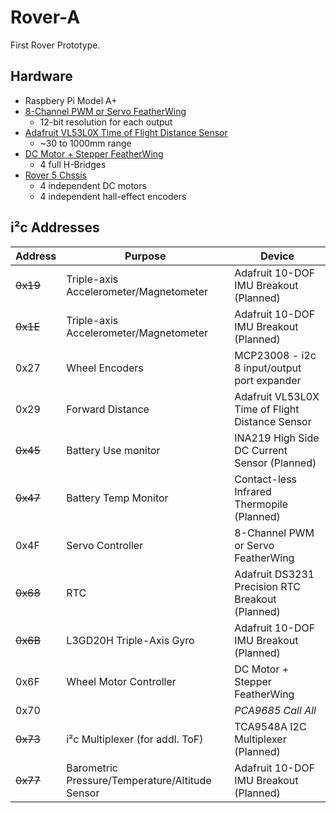 # Rover-A
First Rover Prototype.

## Hardware
* Raspbery Pi Model A+
* [8-Channel PWM or Servo FeatherWing](https://www.adafruit.com/product/2928)
  * 12-bit resolution for each output
* [Adafruit VL53L0X Time of Flight Distance Sensor](https://www.adafruit.com/products/3317)
  * ~30 to 1000mm range
* [DC Motor + Stepper FeatherWing](https://www.adafruit.com/product/2927)
  * 4 full H-Bridges
* [Rover 5 Chssis](https://www.sparkfun.com/products/10336)
  * 4 independent DC motors
  * 4 independent hall-effect encoders

## i²c Addresses
| Address | Purpose | Device |
| --- | --- | --- |
| ~~0x19~~ | Triple-axis Accelerometer/Magnetometer  | Adafruit 10-DOF IMU Breakout (Planned) |
| ~~0x1E~~ | Triple-axis Accelerometer/Magnetometer  | Adafruit 10-DOF IMU Breakout (Planned) |
| 0x27 | Wheel Encoders | MCP23008 - i2c 8 input/output port expander |
| 0x29 | Forward Distance | Adafruit VL53L0X Time of Flight Distance Sensor |
| ~~0x45~~ | Battery Use monitor | INA219 High Side DC Current Sensor  (Planned) |
| ~~0x47~~ | Battery Temp Monitor | Contact-less Infrared Thermopile (Planned) |
| 0x4F | Servo Controller | 8-Channel PWM or Servo FeatherWing |
| ~~0x68~~ | RTC | Adafruit DS3231 Precision RTC Breakout (Planned) |
| ~~0x6B~~ | L3GD20H Triple-Axis Gyro | Adafruit 10-DOF IMU Breakout (Planned) |
| 0x6F | Wheel Motor Controller | DC Motor + Stepper FeatherWing |
| 0x70 |  | *PCA9685 Call All* |
| ~~0x73~~ | i²c Multiplexer (for addl. ToF) | TCA9548A I2C Multiplexer (Planned) |
| ~~0x77~~ | Barometric Pressure/Temperature/Altitude Sensor | Adafruit 10-DOF IMU Breakout (Planned) |
